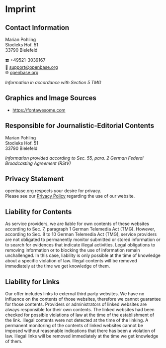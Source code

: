 ---
---
# Imprint

## Contact Information

<res/>

Marian Pohling<br>
Stodieks Hof. 51<br>
33790 Bielefeld<br>

:phone:  +49521-3039167<br>
:email: support@openbase.org<br>
:globe_with_meridians: [openbase.org](https://openbase.org)

*Information in accordance with Section 5 TMG*

## Graphics and Image Sources
* https://fontawesome.com

## Responsible for Journalistic-Editorial Contents
Marian Pohling<br>
Stodieks Hof. 51<br>
33790 Bielefeld<br>

*Information provided according to Sec. 55, para. 2 German Federal Broadcasting Agreement (RStV)*

## Privacy Statement
openbase.org respects your desire for privacy. <br>
Please see our [Privacy Policy](privacypolice.md) regarding the use of our website.

## Liability for Contents
As service providers, we are liable for own contents of these websites according to Sec. 7, paragraph 1
German Telemedia Act (TMG). However, according to Sec. 8 to 10 German Telemedia Act (TMG), service providers
are
not obligated to permanently monitor submitted or stored information or to search for evidences that
indicate
illegal activities.
Legal obligations to removing information or to blocking the use of information remain unchallenged. In this
case, liability is only possible at the time of knowledge about a specific violation of law. Illegal
contents will be removed immediately at the time we get knowledge of them.

## Liability for Links
Our offer includes links to external third party websites. We have no influence on the contents of those
websites, therefore we cannot guarantee for those contents. Providers or administrators of linked websites
are always responsible for their own contents. The linked websites had been checked for possible violations
of law at the time of the establishment of the
link. Illegal contents were not detected at the time of the linking. A permanent monitoring of the contents
of linked websites cannot be imposed without reasonable indications
that there has been a violation of law. Illegal links will be removed immediately at the time we get
knowledge of them.
